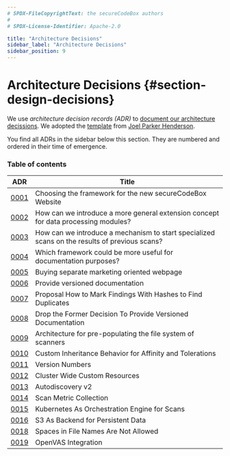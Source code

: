 ```yaml
---
# SPDX-FileCopyrightText: the secureCodeBox authors
#
# SPDX-License-Identifier: Apache-2.0

title: "Architecture Decisions"
sidebar_label: "Architecture Decisions"
sidebar_position: 9
---
```

# Architecture Decisions {#section-design-decisions}

We use _architecture decision records (ADR)_ to [document our architecture decissions][adr-nygard]. We adopted the [template][adr-template] from [Joel Parker Henderson][gh-henderson].

You find all ADRs in the sidebar below this section. They are numbered and ordered in their time of emergence.

### Table of contents
| ADR                   | Title |
|-----------------------| ---- |
| [0001](./adr_0001.md) | Choosing the framework for the new secureCodeBox Website |
| [0002](./adr_0002.md) | How can we introduce a more general extension concept for data processing modules? |
| [0003](./adr_0003.md) | How can we introduce a mechanism to start specialized scans on the results of previous scans? |
| [0004](./adr_0004.md) | Which framework could be more useful for documentation purposes? |
| [0005](./adr_0005.md) | Buying separate marketing oriented webpage |
| [0006](./adr_0006.md) | Provide versioned documentation |
| [0007](./adr_0007.md) | Proposal How to Mark Findings With Hashes to Find Duplicates |
| [0008](./adr_0008.md) | Drop the Former Decision To Provide Versioned Documentation |
| [0009](./adr_0009.md) | Architecture for pre-populating the file system of scanners |
| [0010](./adr_0010.md) | Custom Inheritance Behavior for Affinity and Tolerations |
| [0011](./adr_0011.md) | Version Numbers |
| [0012](./adr_0012.md) | Cluster Wide Custom Resources |
| [0013](./adr_0013.md) | Autodiscovery v2 |
| [0014](./adr_0014.md) | Scan Metric Collection |
| [0015](./adr_0015.md) | Kubernetes As Orchestration Engine for Scans |
| [0016](./adr_0016.md) | S3 As Backend for Persistent Data |
| [0018](./adr_0018.md) | Spaces in File Names Are Not Allowed |
| [0019](./adr_0019.md) | OpenVAS Integration |

[adr-nygard]:   https://cognitect.com/blog/2011/11/15/documenting-architecture-decisions
[adr-template]: https://github.com/joelparkerhenderson/architecture-decision-record/blob/main/templates/decision-record-template-by-michael-nygard/index.md
[gh-henderson]: https://github.com/joelparkerhenderson
